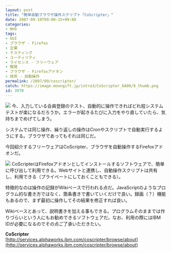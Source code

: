 ```yaml
---
layout: post
title: "簡単自動ブラウザ操作スクリプト「CoScripter」"
date: 2007-09-10T09:00:15+09:00
categories:
- Web
tags: 
- GUI
- ブラウザ - Firefox
- 企業
- テスティング
- ユーティリティ
- ライセンス - フリーウェア
- 開発
- ブラウザ - Firefoxアドオン
- 技術 - 自動操作
permalink: /2007/09/coscripter/
catch: https://image.moongift.jp/intro3/CoScripter_6A09/9_thumb.png
id: 3970
---
```

[![](https://image.moongift.jp/intro3/CoScripter_6A09/10_thumb.png)](https://image.moongift.jp/intro3/CoScripter_6A09/102.png) 今、入力している会員登録のテスト、自動的に操作できればどれ程システムテストが楽になるだろうか。エラーが起きるたびに入力をやり直していたら、気持ちまでめげてしまう。   
  
システムでは同じ操作、繰り返しの操作はCronやスクリプトで自動実行するようにする。ブラウザであってもそれは同じだ。   
  
今回紹介するフリーウェアはCoScripter、ブラウザを自動操作するFirefoxアドオンだ。   
  
<!--more-->  
  
[![](https://image.moongift.jp/intro3/CoScripter_6A09/9_thumb.png)](https://image.moongift.jp/intro3/CoScripter_6A09/92.png) CoScripterはFirefoxアドオンとしてインストールするソフトウェアで、簡単に呼び出して利用できる。Webサイトと連携し、自動操作スクリプトは共有し、利用できる（プライベートにしておくこともできる）。   
  
特徴的なのは操作の記録がWikiベースで行われる点だ。JavaScriptのようなプログラム的な書き方ではなく、箇条書きで書いていくだけで良い。録画（？）機能もあるので、まず最初に操作してその結果を修正すれば良い。   
  
Wikiベースとあって、説明書きを加える事もできる。プログラムそのままでは作りづらいという人にもお勧めできるソフトウェアだ。なお、利用の際にはIBM IDが必要になるのでその点ご了承いただきたい。   
  
**CoScripter**  
[http://services.alphaworks.ibm.com/coscripter/browse/about](http://services.alphaworks.ibm.com/coscripter/browse/about)